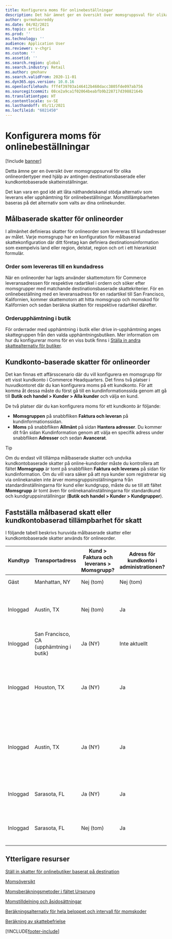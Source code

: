 ```yaml
---
title: Konfigurera moms för onlinebeställningar
description: Det här ämnet ger en översikt över momsgruppsval för olika typer av onlinebeställning i Dynamics 365 Commerce.
author: gvrmohanreddy
ms.date: 04/02/2021
ms.topic: article
ms.prod: ''
ms.technology: ''
audience: Application User
ms.reviewer: v-chgri
ms.custom: ''
ms.assetid: ''
ms.search.region: global
ms.search.industry: Retail
ms.author: gmohanv
ms.search.validFrom: 2020-11-01
ms.dyn365.ops.version: 10.0.16
ms.openlocfilehash: fff4f39703a146412b460dacc3805fde097ab756
ms.sourcegitcommit: 08ce2a9ca1f02064beabfb9b228717d39882164b
ms.translationtype: HT
ms.contentlocale: sv-SE
ms.lasthandoff: 05/11/2021
ms.locfileid: "6021450"
---
```

# <a name="configure-sales-tax-for-online-orders"></a>Konfigurera moms för onlinebeställningar

[!include [banner](includes/banner.md)]

Detta ämne ger en översikt över momsgruppsurval för olika onlineordertyper med hjälp av antingen destinationsbaserade eller kundkontobaserade skatteinställningar. 

Det kan vara en god idé att låta näthandelskanal stödja alternativ som leverans eller upphämtning för onlinebeställningar. Momstillämpbarheten baseras på det alternativ som valts av dina onlinekunder. 

## <a name="destination-based-taxes-for-online-orders"></a>Målbaserade skatter för onlineorder

I allmänhet definieras skatter för onlineorder som levereras till kundadresser av målet. Varje momsgrupp har en konfiguration för målbaserad skattekonfiguration där ditt företag kan definiera destinationsinformation som exempelvis land eller region, delstat, region och ort i ett hierarkiskt formulär.

### <a name="orders-delivered-to-customer-address"></a>Order som levereras till en kundadress

När en onlineorder har lagts använder skattemotorn för Commerce leveransadressen för respektive radartikel i ordern och söker efter momsgrupper med matchande destinationsbaserade skattekriterier. För en onlinebeställning med en leveransadress för en radartikel till San Francisco, Kalifornien, kommer skattemotorn att hitta momsgrupp och momskod för Kalifornien och sedan beräkna skatten för respektive radartikel därefter.

### <a name="order-pick-up-in-store"></a>Orderupphämtning i butik

För orderrader med upphämtning i butik eller drive in-upphämtning anges skattegruppen från den valda upphämtningsbutiken. Mer information om hur du konfigurerar moms för en viss butik finns i [Ställa in andra skattealternativ för butiker](/dynamicsax-2012/appuser-itpro/set-other-tax-options-for-stores).

## <a name="customer-account-based-taxes-for-online-orders"></a>Kundkonto-baserade skatter för onlineorder

Det kan finnas ett affärsscenario där du vill konfigurera en momsgrupp för ett visst kundkonto i Commerce Headquarters. Det finns två platser i huvudkontoret där du kan konfigurera moms på ett kundkonto. För att komma åt dessa måste du först gå till en kundinformationssida genom att gå till **Butik och handel \> Kunder \> Alla kunder** och välja en kund.

De två platser där du kan konfigurera moms för ett kundkonto är följande:

- **Momsgruppen** på snabbfliken **Faktura och leveran** på kundinformationssidan. 
- **Moms** på snabbfliken **Allmänt** på sidan **Hantera adresser**. Du kommer dit från sidan Kundinformation genom att välja en specifik adress under snabbfliken **Adresser** och sedan **Avancerat**.

> [!TIP]
> Om du endast vill tillämpa målbaserade skatter och undvika kundkontobaserade skatter på online-kundorder måste du kontrollera att fältet **Momsgrupp** är tomt på snabbfliken **Faktura och leverans** på sidan för kundinformation. Om du vill vara säker på att nya kunder som registrerar sig via onlinekanalen inte ärver momsgruppsinställningarna från standardinställningarna för kund eller kundgrupp, måste du se till att fältet **Momsgrupp** är tomt även för onlinekanalinställningarna för standardkund och kundgruppsinställningar (**Butik och handel \> Kunder \> Kundgrupper**).

## <a name="determine-destination-based-tax-or-customer-account-based-tax-applicability"></a>Fastställa målbaserad skatt eller kundkontobaserad tillämpbarhet för skatt 

I följande tabell beskrivs huruvida målbaserade skatter eller kundkontobaserade skatter används för onlineorder. 

| Kundtyp | Transportadress                   | Kund > Faktura och leverans > Momsgrupp? | Adress för kundkonto i administrationen? | Kundadress > Avancerat > Allmänt > Momsgrupp?                                              | Tillämpad momsgrupp      |
|---------------|------------------------------------|-----------------------------------------------------|-----------------------------------|--------------------------------------------------------------------------------------------------------|------------------------------|
| Gäst         | Manhattan, NY                      | Nej (tom)                                                | Nej (tom)                              | Nej (tom)                                                                                                   | NY (målbaserade skatter) |
| Inloggad     | Austin, TX                          | Nej (tom)                                             | Ja                               | None<br/><br/>Ny adress som läggs till via online-kanal.                                                            | TX (målbaserade skatter) |
| Inloggad     | San Francisco, CA (upphämtning i butik) | Ja (NY)                                            | Inte aktuellt                              | Inte aktuellt                                                                                                    | CA (målbaserade skatter) |
| Inloggad     | Houston, TX                         | Ja (NY)                                            | Ja                               | Ja (NY)<br/><br/>Ny adress som läggs till via online-kanal och momsgrupp ärvd från kundkonto. | NY (kundkontobaserade skatter)  |
| Inloggad     | Austin, TX                          | Ja (NY)                                            | Ja                               | Ja (NY)<br/><br/>Ny adress som läggs till via online-kanal och momsgrupp ärvd från kundkonto. | NY (kundkontobaserade skatter)  |
| Inloggad     | Sarasota, FL                       | Ja (NY)                                            | Ja                               | Ja (WA)<br/><br/>Manuellt inställt på WA.                                                                          | WA (kundkontobaserade skatter)  |
| Inloggad     | Sarasota, FL                       | Nej (tom)                                                | Ja                               | Ja (WA)<br/><br/>Manuellt inställt på WA.                                                                          | WA (kundkontobaserade skatter)  |

## <a name="additional-resources"></a>Ytterligare resurser

[Ställ in skatter för onlinebutiker baserat på destination](/dynamicsax-2012/appuser-itpro/set-up-taxes-for-online-stores-based-on-destination)

[Momsöversikt](../finance/general-ledger/indirect-taxes-overview.md?toc=%2fdynamics365%2fcommerce%2ftoc.json) 

[Momsberäkningsmetoder i fältet Ursprung](../finance/general-ledger/sales-tax-calculation-methods-origin-field.md?toc=%2fdynamics365%2fcommerce%2ftoc.json) 

[Momstilldelning och åsidosättningar](../supply-chain/procurement/tasks/sales-tax-assignment-overrides.md?toc=%2fdynamics365%2fcommerce%2ftoc.json) 

[Beräkningsalternativ för hela beloppet och intervall för momskoder](../finance/general-ledger/whole-amount-interval-options-sales-tax-codes.md?toc=%2fdynamics365%2fcommerce%2ftoc.json) 

[Beräkning av skattebefrielse](tax-exempt-price-inclusive.md) 



[!INCLUDE[footer-include](../includes/footer-banner.md)]